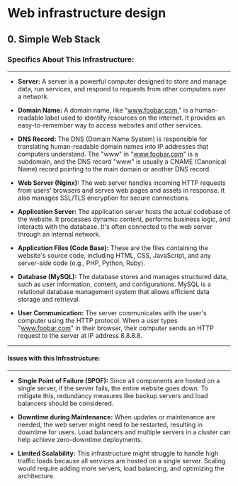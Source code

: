 # Web infrastructure design

## 0. Simple Web Stack

### Specifics About This Infrastructure:
---
- **Server:** A server is a powerful computer designed to store and manage data, run services, and respond to requests from other computers over a network.

- **Domain Name:** A domain name, like "www.foobar.com," is a human-readable label used to identify resources on the internet. It provides an easy-to-remember way to access websites and other services.

- **DNS Record:** The DNS (Domain Name System) is responsible for translating human-readable domain names into IP addresses that computers understand. The "www" in "www.foobar.com" is a subdomain, and the DNS record "www" is usually a CNAME (Canonical Name) record pointing to the main domain or another DNS record.

- **Web Server (Nginx):** The web server handles incoming HTTP requests from users' browsers and serves web pages and assets in response. It also manages SSL/TLS encryption for secure connections.

- **Application Server:** The application server hosts the actual codebase of the website. It processes dynamic content, performs business logic, and interacts with the database. It's often connected to the web server through an internal network.

- **Application Files (Code Base):** These are the files containing the website's source code, including HTML, CSS, JavaScript, and any server-side code (e.g., PHP, Python, Ruby).

- **Database (MySQL):** The database stores and manages structured data, such as user information, content, and configurations. MySQL is a relational database management system that allows efficient data storage and retrieval.

- **User Communication:** The server communicates with the user's computer using the HTTP protocol. When a user types "www.foobar.com" in their browser, their computer sends an HTTP request to the server at IP address 8.8.8.8.

---
#### Issues with this Infrastructure:
---
- **Single Point of Failure (SPOF):** Since all components are hosted on a single server, if the server fails, the entire website goes down. To mitigate this, redundancy measures like backup servers and load balancers should be considered.

- **Downtime during Maintenance:** When updates or maintenance are needed, the web server might need to be restarted, resulting in downtime for users. Load balancers and multiple servers in a cluster can help achieve zero-downtime deployments.

- **Limited Scalability:** This infrastructure might struggle to handle high traffic loads because all services are hosted on a single server. Scaling would require adding more servers, load balancing, and optimizing the architecture.
